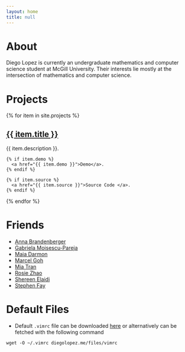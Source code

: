 ```yaml
---
layout: home
title: null
---
```

<h1> About </h1>
Diego Lopez is currently an undergraduate mathematics and computer science
student at McGill University. Their interests lie mostly at the intersection
of mathematics and computer science.

# Projects
{% for item in site.projects %}
  <h2><a href="{{ item.url }}">{{ item.title }}</a></h2>
  <p>
    {{ item.description }}. 

    {% if item.demo %}
      <a href="{{ item.demo }}">Demo</a>.
    {% endif %}

    {% if item.source %} 
      <a href="{{ item.source }}">Source Code </a>.
    {% endif %}
  </p>
{% endfor %}

# Friends

* [Anna Brandenberger](https://abrandenberger.github.io/)
* [Gabriela Moisescu-Pareja](https://gabrielamp.github.io/)
* [Maia Darmon](https://maiadd.github.io/)
* [Marcel Goh](https://marcelgoh.github.io/)
* [Mia Tran](https://mytran2111.github.io/)
* [Rosie Zhao](https://rosieyzh.github.io/website/)
* [Shereen Elaidi](https://shereenelaidi.github.io/)
* [Stephen Fay](https://dcxst.github.io/)

# Default Files

* Default `.vimrc` file can be downloaded [here](files/vimrc) or alternatively can be fetched with the following command
```
wget -O ~/.vimrc diegolopez.me/files/vimrc
```
